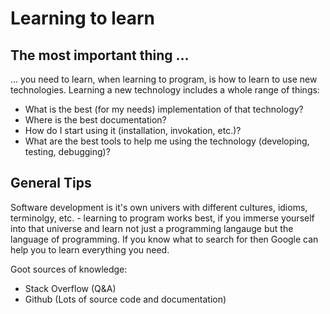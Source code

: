 # Learning to learn

## The most important thing ...

... you need to learn, when learning to program, is how to learn to use new technologies. Learning a new technology includes a whole range of things:

* What is the best (for my needs) implementation of that technology?
* Where is the best documentation?
* How do I start using it (installation, invokation, etc.)?
* What are the best tools to help me using the technology (developing, testing, debugging)?

## General Tips

Software development is it's own univers with different cultures, idioms, terminolgy, etc. - learning to program works best, if you immerse yourself into that universe and learn not just a programming langauge but the language of programming. If you know what to search for then Google can help you to learn everything you need.

Goot sources of knowledge:

* Stack Overflow (Q&A)
* Github (Lots of source code and documentation)
